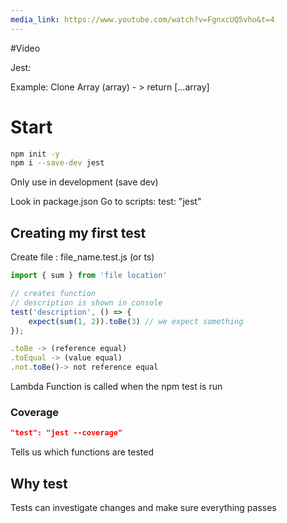 ```yaml
---
media_link: https://www.youtube.com/watch?v=FgnxcUQ5vho&t=4
---
```

#Video

Jest: 

Example: Clone Array (array)  - > return [...array]

# Start

```bash
npm init -y
npm i --save-dev jest
```
Only use in development (save dev)

Look in package.json
Go to scripts:
test: "jest"

## Creating my first test

Create file : file_name.test.js (or ts)

```typescript
import { sum } from 'file location'

// creates function
// description is shown in console
test('description', () => {
	expect(sum(1, 2)).toBe(3) // we expect something
});

.toBe -> (reference equal)
.toEqual -> (value equal)
.not.toBe()-> not reference equal
```
Lambda Function is called when the npm test is run
### Coverage

```json
"test": "jest --coverage" 
```

Tells us which functions are tested

## Why test

Tests can investigate changes and make sure everything passes


